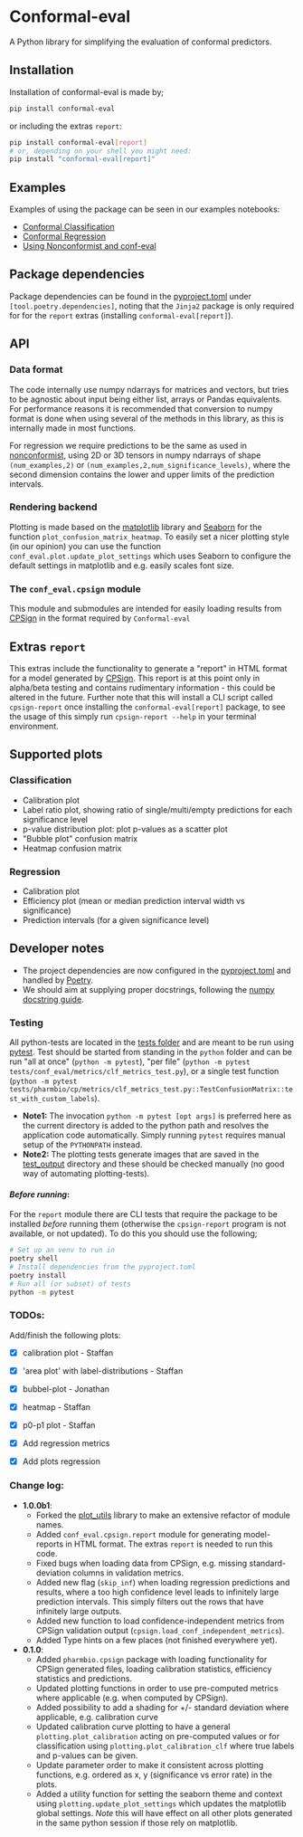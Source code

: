 # Conformal-eval
A Python library for simplifying the evaluation of conformal predictors. 

## Installation
Installation of conformal-eval is made by;
```bash
pip install conformal-eval
```
or including the extras `report`:
```bash
pip install conformal-eval[report]
# or, depending on your shell you might need:
pip install "conformal-eval[report]"
```


## Examples
Examples of using the package can be seen in our examples notebooks: 
- [Conformal Classification](examples/User_guide_classification.ipynb)
- [Conformal Regression](examples/User_guide_regression.ipynb)
- [Using Nonconformist and conf-eval](examples/Nonconformist_and_plot_utils.ipynb)

## Package dependencies
Package dependencies can be found in the [pyproject.toml](pyproject.toml) under `[tool.poetry.dependencies]`, noting that the `Jinja2` package is only required for for the `report` extras (installing `conformal-eval[report]`).

## API

### Data format
The code internally use numpy ndarrays for matrices and vectors, but tries to be agnostic about input being either list, arrays or Pandas equivalents. For performance reasons it is recommended that conversion to numpy format is done when using several of the methods in this library, as this is internally made in most functions. 

For regression we require predictions to be the same as used in [nonconformist](https://github.com/donlnz/nonconformist), using 2D or 3D tensors in numpy ndarrays of shape `(num_examples,2)` or `(num_examples,2,num_significance_levels)`, where the second dimension contains the lower and upper limits of the prediction intervals.

### Rendering backend
Plotting is made based on the [matplotlib](https://matplotlib.org/) library and [Seaborn](https://seaborn.pydata.org/) for the function `plot_confusion_matrix_heatmap`. To easily set a nicer plotting style (in our opinion) you can use the function `conf_eval.plot.update_plot_settings` which uses Seaborn to configure the default settings in matplotlib and e.g. easily scales font size.

### The `conf_eval.cpsign` module
This module and submodules are intended for easily loading results from [CPSign](https://github.com/arosbio/cpsign) in the format required by `Conformal-eval` 

## Extras `report`
This extras include the functionality to generate a "report" in HTML format for a model generated by [CPSign](https://github.com/arosbio/cpsign). This report is at this point only in alpha/beta testing and contains rudimentary information - this could be altered in the future. Further note that this will install a CLI script called `cpsign-report` once installing the `conformal-eval[report]` package, to see the usage of this simply run `cpsign-report --help` in your terminal environment.

## Supported plots
### Classification
* Calibration plot
* Label ratio plot, showing ratio of single/multi/empty predictions for each significance level
* p-value distribution plot: plot p-values as a scatter plot
* "Bubble plot" confusion matrix
* Heatmap confusion matrix

### Regression 
* Calibration plot
* Efficiency plot (mean or median prediction interval width vs significance)
* Prediction intervals (for a given significance level)


## Developer notes
- The project dependencies are now configured in the [pyproject.toml](pyproject.toml) and handled by [Poetry](https://python-poetry.org/). 
- We should aim at supplying proper docstrings, following the [numpy docstring guide](https://numpydoc.readthedocs.io/en/latest/format.html).

### Testing
All python-tests are located in the [tests folder](tests) and are meant to be run using [pytest](https://docs.pytest.org). Test should be started from standing in the `python` folder and can be run "all at once" (`python -m pytest`), "per file" (`python -m pytest tests/conf_eval/metrics/clf_metrics_test.py`), or a single test function (`python -m pytest tests/pharmbio/cp/metrics/clf_metrics_test.py::TestConfusionMatrix::test_with_custom_labels`). 
- **Note1:** The invocation `python -m pytest [opt args]` is preferred here as the current directory is added to the python path and resolves the application code automatically. Simply running `pytest` requires manual setup of the `PYTHONPATH` instead.
- **Note2:** The plotting tests generate images that are saved in the [test_output](tests/test_output) directory and these should be checked manually (no good way of automating plotting-tests).

#### *Before running*:

For the `report` module there are CLI tests that require the package to be installed *before* running them (otherwise the `cpsign-report` program is not available, or not updated). To do this you should use the following;
```bash
# Set up an venv to run in
poetry shell
# Install dependencies from the pyproject.toml
poetry install
# Run all (or subset) of tests
python -m pytest
```



### TODOs:

Add/finish the following plots:
 - [x] calibration plot - Staffan
 - [x] 'area plot' with label-distributions - Staffan
 - [x] bubbel-plot - Jonathan
 - [x] heatmap - Staffan
 - [x] p0-p1 plot - Staffan
 - [x] Add regression metrics
 - [x] Add plots regression


### Change log:
- **1.0.0b1**:
    * Forked the [plot_utils](https://github.com/pharmbio/plot_utils) library to make an extensive refactor of module names.
    * Added `conf_eval.cpsign.report` module for generating model-reports in HTML format. The extras `report` is needed to run this code.
    * Fixed bugs when loading data from CPSign, e.g. missing standard-deviation columns in validation metrics.
    * Added new flag (`skip_inf`) when loading regression predictions and results, where a too high confidence level leads to infinitely large prediction intervals. This simply filters out the rows that have infinitely large outputs.
    * Added new function to load confidence-independent metrics from CPSign validation output (`cpsign.load_conf_independent_metrics`).
    * Added Type hints on a few places (not finished everywhere yet). 
- **0.1.0**: 
    * Added `pharmbio.cpsign` package with loading functionality for CPSign generated files, loading calibration statistics, efficiency statistics and predictions.
    * Updated plotting functions in order to use pre-computed metrics where applicable (e.g. when computed by CPSign).
    * Added possibility to add a shading for +/- standard deviation where applicable, e.g. calibration curve
    * Updated calibration curve plotting to have a general `plotting.plot_calibration` acting on pre-computed values or for classification using `plotting.plot_calibration_clf` where true labels and p-values can be given.
    * Update parameter order to make it consistent across plotting functions, e.g. ordered as x, y (significance vs error rate) in the plots. 
    * Added a utility function for setting the seaborn theme and context using `plotting.update_plot_settings` which updates the matplotlib global settings. *Note* this will have effect on all other plots generated in the same python session if those rely on matplotlib. 

